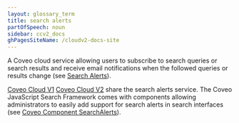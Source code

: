 ```yaml
---
layout: glossary_term
title: search alerts
partOfSpeech: noun
sidebar: ccv2_docs
ghPagesSiteName: /cloudv2-docs-site
---
```


A Coveo cloud service allowing users to subscribe to search queries or search results and receive email notifications when the followed queries or results change (see [Search Alerts](http://www.coveo.com/go?dest=cloudhelp&lcid=9&context=247)). 

[Coveo Cloud V1](coveo-cloud-v1.md) [Coveo Cloud V2](coveo-cloud-v2.md) share the search alerts service. The Coveo JavaScript Search Framework comes with components allowing administrators to easily add support for search alerts in search interfaces (see [Coveo Component SearchAlerts](https://coveo.github.io/search-ui/components/searchalerts.html)).